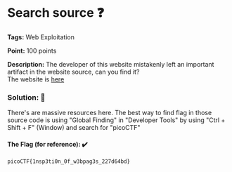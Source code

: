 # Search source ❓

**Tags:** Web Exploitation

**Point:** 100 points

**Description:** 
The developer of this website mistakenly left an important artifact in the website source, can you find it?<br>
The website is [here](http://saturn.picoctf.net:56488/)

### Solution: 💯

There's are massive resources here. The best way to find flag in those source code is using "Global Finding" in "Developer Tools" by using "Ctrl + Shift + F" (Window) and search for "picoCTF"

#### The Flag (for reference): ✔️
```
picoCTF{1nsp3ti0n_0f_w3bpag3s_227d64bd}
```
